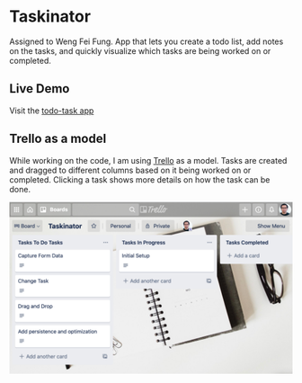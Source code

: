 Taskinator
===
Assigned to Weng Fei Fung. App that lets you create a todo list, add notes on the tasks, and quickly visualize which tasks are being worked on or completed.

Live Demo
---
Visit the [todo-task app](http://siphon880gh.github.io/ucla-taskinator)


Trello as a model
---
While working on the code, I am using [Trello](https://www.trello.com) as a model. Tasks are created and dragged to different columns based on it being worked on or completed. Clicking a task shows more details on how the task can be done.

![Trello model](README/model-trello.png)
